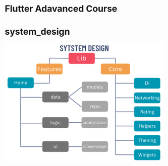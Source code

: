 # Flutter Adavanced Course
# system_design
![](https://github.com/fares-ayman100/Flutter-Advanced/blob/main/assets/System%20Design.png)


